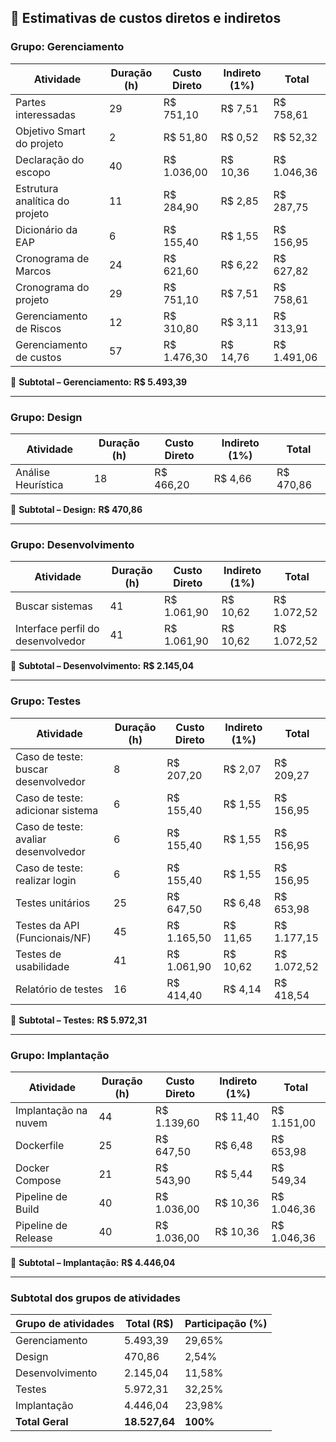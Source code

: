 ## 🧾 Estimativas de custos diretos e indiretos 

### Grupo: Gerenciamento

| Atividade                       | Duração (h) | Custo Direto   | Indireto (1%) | Total         |
|---------------------------------|-------------|----------------|----------------|---------------|
| Partes interessadas             | 29          | R$ 751,10      | R$ 7,51        | R$ 758,61     |
| Objetivo Smart do projeto       | 2           | R$ 51,80       | R$ 0,52        | R$ 52,32      |
| Declaração do escopo            | 40          | R$ 1.036,00    | R$ 10,36       | R$ 1.046,36   |
| Estrutura analítica do projeto | 11          | R$ 284,90      | R$ 2,85        | R$ 287,75     |
| Dicionário da EAP               | 6           | R$ 155,40      | R$ 1,55        | R$ 156,95     |
| Cronograma de Marcos            | 24          | R$ 621,60      | R$ 6,22        | R$ 627,82     |
| Cronograma do projeto           | 29          | R$ 751,10      | R$ 7,51        | R$ 758,61     |
| Gerenciamento de Riscos         | 12          | R$ 310,80      | R$ 3,11        | R$ 313,91     |
| Gerenciamento de custos         | 57          | R$ 1.476,30    | R$ 14,76       | R$ 1.491,06   |

🔹 **Subtotal – Gerenciamento:** **R$ 5.493,39**

---

### Grupo: Design

| Atividade            | Duração (h) | Custo Direto   | Indireto (1%) | Total         |
|----------------------|-------------|----------------|----------------|---------------|
| Análise Heurística   | 18          | R$ 466,20      | R$ 4,66        | R$ 470,86     |

🔹 **Subtotal – Design:** **R$ 470,86**

---

### Grupo: Desenvolvimento

| Atividade                             | Duração (h) | Custo Direto   | Indireto (1%) | Total         |
|--------------------------------------|-------------|----------------|----------------|---------------|
| Buscar sistemas                      | 41          | R$ 1.061,90    | R$ 10,62       | R$ 1.072,52   |
| Interface perfil do desenvolvedor    | 41          | R$ 1.061,90    | R$ 10,62       | R$ 1.072,52   |

🔹 **Subtotal – Desenvolvimento:** **R$ 2.145,04**

---

### Grupo: Testes

| Atividade                             | Duração (h) | Custo Direto   | Indireto (1%) | Total         |
|--------------------------------------|-------------|----------------|----------------|---------------|
| Caso de teste: buscar desenvolvedor           | 8           | R$ 207,20      | R$ 2,07        | R$ 209,27     |
| Caso de teste: adicionar sistema              | 6           | R$ 155,40      | R$ 1,55        | R$ 156,95     |
| Caso de teste: avaliar desenvolvedor          | 6           | R$ 155,40      | R$ 1,55        | R$ 156,95     |
| Caso de teste: realizar login                 | 6           | R$ 155,40      | R$ 1,55        | R$ 156,95     |
| Testes unitários                     | 25          | R$ 647,50      | R$ 6,48        | R$ 653,98     |
| Testes da API (Funcionais/NF)        | 45          | R$ 1.165,50    | R$ 11,65       | R$ 1.177,15   |
| Testes de usabilidade                | 41          | R$ 1.061,90    | R$ 10,62       | R$ 1.072,52   |
| Relatório de testes                  | 16          | R$ 414,40      | R$ 4,14        | R$ 418,54     |

🔹 **Subtotal – Testes:** **R$ 5.972,31**

---

### Grupo: Implantação

| Atividade               | Duração (h) | Custo Direto   | Indireto (1%) | Total         |
|-------------------------|-------------|----------------|----------------|---------------|
| Implantação na nuvem    | 44          | R$ 1.139,60    | R$ 11,40       | R$ 1.151,00   |
| Dockerfile              | 25          | R$ 647,50      | R$ 6,48        | R$ 653,98     |
| Docker Compose          | 21          | R$ 543,90      | R$ 5,44        | R$ 549,34     |
| Pipeline de Build       | 40          | R$ 1.036,00    | R$ 10,36       | R$ 1.046,36   |
| Pipeline de Release     | 40          | R$ 1.036,00    | R$ 10,36       | R$ 1.046,36   |

🔹 **Subtotal – Implantação:** **R$ 4.446,04**

---

### Subtotal dos grupos de atividades

| Grupo de atividades           | Total (R$)    | Participação (%) |
|-----------------|---------------|------------------|
| Gerenciamento   | 5.493,39      | 29,65%           |
| Design          | 470,86        | 2,54%            |
| Desenvolvimento | 2.145,04      | 11,58%           |
| Testes          | 5.972,31      | 32,25%           |
| Implantação     | 4.446,04      | 23,98%           |
| **Total Geral** | **18.527,64** | **100%**         |

